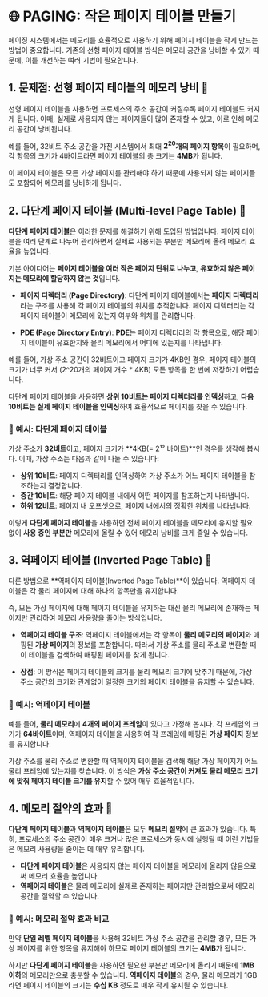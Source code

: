 # 🌐 PAGING: 작은 페이지 테이블 만들기

페이징 시스템에서는 메모리를 효율적으로 사용하기 위해 페이지 테이블을 작게 만드는 방법이 중요합니다. 
기존의 선형 페이지 테이블 방식은 메모리 공간을 낭비할 수 있기 때문에, 이를 개선하는 여러 기법이 필요합니다.

## 1. 문제점: 선형 페이지 테이블의 메모리 낭비 🚫

선형 페이지 테이블을 사용하면 프로세스의 주소 공간이 커질수록 페이지 테이블도 커지게 됩니다. 
이때, 실제로 사용되지 않는 페이지들이 많이 존재할 수 있고, 이로 인해 메모리 공간이 낭비됩니다. 

예를 들어, 32비트 주소 공간을 가진 시스템에서 최대 **$2^{20}$개의 페이지 항목**이 필요하며, 
각 항목의 크기가 4바이트라면 페이지 테이블의 총 크기는 **4MB**가 됩니다. 

이 페이지 테이블은 모든 가상 페이지를 관리해야 하기 때문에 사용되지 않는 페이지들도 포함되어 메모리를 낭비하게 됩니다.

## 2. 다단계 페이지 테이블 (Multi-level Page Table) 🌳

**다단계 페이지 테이블**은 이러한 문제를 해결하기 위해 도입된 방법입니다. 
페이지 테이블을 여러 단계로 나누어 관리하면서 실제로 사용되는 부분만 메모리에 올려 메모리 효율을 높입니다. 

기본 아이디어는 **페이지 테이블을 여러 작은 페이지 단위로 나누고**, 
**유효하지 않은 페이지는 메모리에 할당하지 않는 것**입니다.

- **페이지 디렉터리 (Page Directory)**: 다단계 페이지 테이블에서는 **페이지 디렉터리**라는 구조를 사용해 각 페이지 테이블의 위치를 추적합니다.
  페이지 디렉터리는 각 페이지 테이블이 메모리에 있는지 여부와 위치를 관리합니다.
  
- **PDE (Page Directory Entry)**: **PDE**는 페이지 디렉터리의 각 항목으로,
  해당 페이지 테이블이 유효한지와 물리 메모리에서 어디에 있는지를 나타냅니다.

예를 들어, 가상 주소 공간이 32비트이고 페이지 크기가 4KB인 경우, 
페이지 테이블의 크기가 너무 커서 (2^20개의 페이지 개수 * 4KB) 모든 항목을 한 번에 저장하기 어렵습니다. 

다단계 페이지 테이블을 사용하면 **상위 10비트는 페이지 디렉터리를 인덱싱**하고, 
**다음 10비트는 실제 페이지 테이블을 인덱싱**하여 효율적으로 페이지를 찾을 수 있습니다.

### 📝 예시: 다단계 페이지 테이블

가상 주소가 **32비트**이고, 페이지 크기가 **4KB(= 2¹² 바이트)**인 경우를 생각해 봅시다. 이때, 가상 주소는 다음과 같이 나눌 수 있습니다:
- **상위 10비트**: 페이지 디렉터리를 인덱싱하여 가상 주소가 어느 페이지 테이블을 참조하는지 결정합니다.
- **중간 10비트**: 해당 페이지 테이블 내에서 어떤 페이지를 참조하는지 나타냅니다.
- **하위 12비트**: 페이지 내 오프셋으로, 페이지 내에서의 정확한 위치를 나타냅니다.

이렇게 **다단계 페이지 테이블**을 사용하면 전체 페이지 테이블을 메모리에 유지할 필요 없이 **사용 중인 부분만** 메모리에 올릴 수 있어 메모리 낭비를 크게 줄일 수 있습니다.

## 3. 역페이지 테이블 (Inverted Page Table) 🔄

다른 방법으로 **역페이지 테이블(Inverted Page Table)**이 있습니다. 
역페이지 테이블은 각 물리 페이지에 대해 하나의 항목만을 유지합니다. 

즉, 모든 가상 페이지에 대해 페이지 테이블을 유지하는 대신 물리 메모리에 존재하는 페이지만 관리하여 메모리 사용량을 줄이는 방식입니다.

- **역페이지 테이블 구조**: 역페이지 테이블에서는 각 항목이 **물리 메모리의 페이지**와 매핑된 **가상 페이지**의 정보를 포함합니다.
  따라서 가상 주소를 물리 주소로 변환할 때 이 테이블을 검색하여 매핑된 페이지를 찾게 됩니다.
  
- **장점**: 이 방식은 페이지 테이블의 크기를 물리 메모리 크기에 맞추기 때문에, 가상 주소 공간의 크기와 관계없이 일정한 크기의 페이지 테이블을 유지할 수 있습니다.

### 📝 예시: 역페이지 테이블

예를 들어, **물리 메모리**에 **4개의 페이지 프레임**이 있다고 가정해 봅시다. 각 프레임의 크기가 **64바이트**이며, 
역페이지 테이블을 사용하여 각 프레임에 매핑된 **가상 페이지** 정보를 유지합니다. 

가상 주소를 물리 주소로 변환할 때 역페이지 테이블을 검색해 해당 가상 페이지가 어느 물리 프레임에 있는지를 찾습니다. 
이 방식은 **가상 주소 공간이 커져도 물리 메모리 크기에 맞춰 페이지 테이블 크기를 유지**할 수 있어 매우 효율적입니다.

## 4. 메모리 절약의 효과 💾

**다단계 페이지 테이블**과 **역페이지 테이블**은 모두 **메모리 절약**에 큰 효과가 있습니다. 
특히, 프로세스의 주소 공간이 매우 크거나 많은 프로세스가 동시에 실행될 때 이런 기법들은 메모리 사용량을 줄이는 데 매우 유리합니다. 

- **다단계 페이지 테이블**은 사용되지 않는 페이지 테이블을 메모리에 올리지 않음으로써 메모리 효율을 높입니다.
- **역페이지 테이블**은 물리 메모리에 실제로 존재하는 페이지만 관리함으로써 메모리 공간을 절약할 수 있습니다.

### 📝 예시: 메모리 절약 효과 비교

만약 **단일 레벨 페이지 테이블**을 사용해 32비트 가상 주소 공간을 관리할 경우, 
모든 가상 페이지를 위한 항목을 유지해야 하므로 페이지 테이블의 크기는 **4MB**가 됩니다. 

하지만 **다단계 페이지 테이블**을 사용하면 필요한 부분만 메모리에 올리기 때문에 **1MB 이하**의 메모리만으로 충분할 수 있습니다. 
**역페이지 테이블**의 경우, 물리 메모리가 1GB라면 페이지 테이블의 크기는 **수십 KB** 정도로 매우 작게 유지될 수 있습니다.
